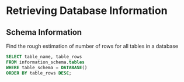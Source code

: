 # Retrieving Database Information

## Schema Information

Find the rough estimation of number of rows for all tables in a database

```sql
SELECT table_name, table_rows
FROM information_schema.tables
WHERE table_schema = DATABASE()
ORDER BY table_rows DESC;
```
